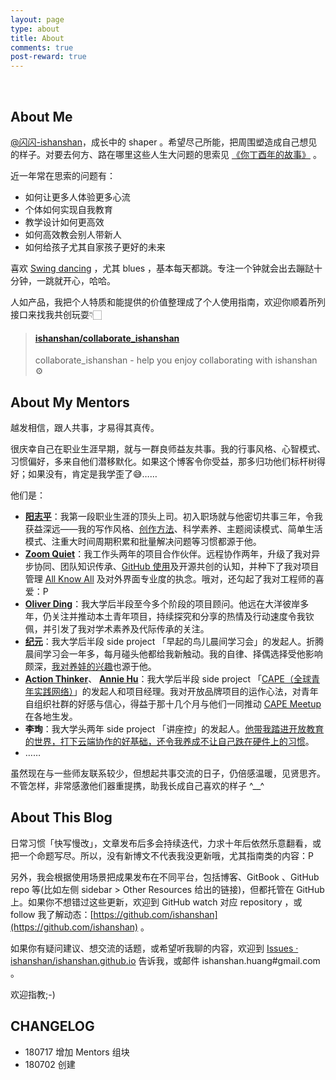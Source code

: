 ```yaml
---
layout: page
type: about
title: About
comments: true
post-reward: true
---
```

<br>

## About Me



[@闪闪-ishanshan](https://github.com/ishanshan)，成长中的 shaper 。希望尽己所能，把周围塑造成自己想见的样子。对要去何方、路在哪里这些人生大问题的思索见 [《你丁酉年的故事》](https://ishanshan.im/selfedu/Review2017LunarCalendar.html) 。

近一年常在思索的问题有：

* 如何让更多人体验更多心流
* 个体如何实现自我教育
* 教学设计如何更高效
* 如何高效教会别人带新人
* 如何给孩子尤其自家孩子更好的未来

喜欢 [Swing dancing](https://github.com/ishanshan/EnjoySwingDancing) ，尤其 blues ，基本每天都跳。专注一个钟就会出去蹦跶十分钟，一跳就开心，哈哈。

人如产品，我把个人特质和能提供的价值整理成了个人使用指南，欢迎你顺着所列接口来找我共创玩耍👇🏻

<blockquote class="embedly-card" data-card-controls="0"><h4><a href="https://github.com/ishanshan/collaborate_ishanshan">ishanshan/collaborate_ishanshan</a></h4><p>collaborate_ishanshan - help you enjoy collaborating with ishanshan ⚙️</p></blockquote>
<script async src="//cdn.embedly.com/widgets/platform.js" charset="UTF-8"></script>

## About My Mentors

越发相信，跟人共事，才易得其真传。

很庆幸自己在职业生涯早期，就与一群良师益友共事。我的行事风格、心智模式、习惯偏好，多来自他们潜移默化。如果这个博客令你受益，那多归功他们标杆树得好；如果没有，肯定是我学歪了😅……

他们是：


- **[阳志平](https://www.yangzhiping.com/)**：我第一段职业生涯的顶头上司。初入职场就与他密切共事三年，令我获益深远——我的写作风格、[创作方法](https://ishanshan.im/selfedu/tool/HbOutputOwetoCards)、科学素养、主题阅读模式、简单生活模式、注重大时间周期积累和批量解决问题等习惯都源于他。
- **[Zoom Quiet](http://zoomquiet.io/#)**：我工作头两年的项目合作伙伴。远程协作两年，升级了我对异步协同、团队知识传承、[GitHub 使用](https://ishanshan.im/community/HbGitHubCooperate.html)及开源共创的认知，并种下了我对项目管理 [All Know All](https://www.xmind.net/m/citg/) 及对外界面专业度的执念。哦对，还勾起了我对工程师的喜爱：P
- **[Oliver Ding](https://zine.la/@Oliver%20Ding/)**：我大学后半段至今多个阶段的项目顾问。他远在大洋彼岸多年，仍关注并推动本土青年项目，持续探究和分享的热情及行动速度令我钦佩，并引发了我对学术素养及代际传承的关注。
- **[纪元](https://pc-shop.xiaoe-tech.com/appLkKS0opd6099/pc_transit?type=3&resource_type=&resource_id=&product_id=p_5a7886df95743_Mbacz8OZ&url=https%3A%2F%2Fapplkks0opd6099.h5.xiaoeknow.com%2Fcontent_page%2FeyJ0eXBlIjozLCJyZXNvdXJjZV90eXBlIjoiIiwicmVzb3VyY2VfaWQiOiIiLCJwcm9kdWN0X2lkIjoicF81YTc4ODZkZjk1NzQzX01iYWN6OE9aIiwiYXBwX2lkIjoiYXBwTGtLUzBvcGQ2MDk5In0)**：我大学后半段 side project 「早起的鸟儿晨间学习会」的发起人。折腾晨间学习会一年多，每月碰头他都给我新触动。我的自律、择偶选择受他影响颇深，[我对养娃的兴趣](https://github.com/ishanshan/ForFamily/blob/master/HbParenting.md)也源于他。
- **[Action Thinker](http://www.zaih.com/mentor/84789490/)**、 **[Annie Hu](https://www.linkedin.com/in/annie-hu-15250539/)**：我大学后半段 side project 「[CAPE（全球青年实践网络）](http://hicape.com/)」的发起人和项目经理。我对开放品牌项目的运作心法，对青年自组织社群的好感与信心，得益于那十几个月与他们一同推动 [CAPE Meetup](http://hicape.com/cape-meetup/) 在各地生发。
- **李珣**：我大学头两年 side project 「讲座控」的发起人。[他带我踏进开放教育的世界，打下云端协作的好基础，还令我养成不让自己跌在硬件上的习惯](https://ishanshan.im/selfedu/community/SelfEduOwetoJZK)。
- ……

虽然现在与一些师友联系较少，但想起共事交流的日子，仍倍感温暖，见贤思齐。不管怎样，非常感激他们器重提携，助我长成自己喜欢的样子 ^__^





## About This Blog

日常习惯「快写慢改」，文章发布后多会持续迭代，力求十年后依然乐意翻看，或把一个命题写尽。所以，没有新博文不代表我没更新哦，尤其指南类的内容：P

另外，我会根据使用场景把成果发布在不同平台，包括博客、GitBook 、GitHub repo 等(比如左侧 sidebar > Other Resources 给出的链接)，但都托管在 GitHub 上。如果你不想错过这些更新，欢迎到 GitHub watch 对应 repository ，或 follow 我了解动态：[https://github.com/ishanshan](https://github.com/ishanshan) 。

如果你有疑问建议、想交流的话题，或希望听我聊的内容，欢迎到 [Issues · ishanshan/ishanshan.github.io](https://github.com/ishanshan/ishanshan.github.io/issues) 告诉我，或邮件 ishanshan.huang#gmail.com 。

欢迎指教;-)



## CHANGELOG

- 180717 增加 Mentors 组块
- 180702 创建
